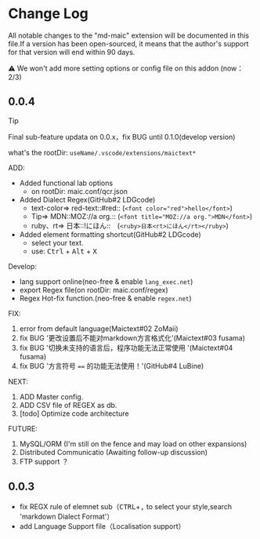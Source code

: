 # Change Log

All notable changes to the "md-maic" extension will be documented in this file.If a version has been open-sourced, it means that the author's support for that version will end within 90 days.

:warning: We won't add more setting options or config file on 
this addon (now：2/3)

## 0.0.4
> [!TIP]
> Final sub-feature updata on 0.0.x，fix BUG until 0.1.0(develop version)
>
> what's the rootDir: `useName/.vscode/extensions/maictext*`

ADD:
- Added functional lab options
  - on rootDir: maic.conf/qcr.json
- Added Dialect Regex(GitHub#2 LDGcode)
  - text-color=> red-text::#red:: (`<font color="red">hello</font>`)
  - Tip=> MDN::MOZ://a org.:: (`<font title="MOZ://a org.">MDN</font>`)
  - ruby、rt=> 日本::!にほん::　(`<ruby>日本<rt>にほん</rt></ruby>`)
- Added element formatting shortcut(GitHub#2 LDGcode)
  - select your text.
  - use: <kbd>Ctrl</kbd> + <kbd>Alt</kbd> + <kbd>X</kbd>

Develop:
- lang support online(neo-free & enable `lang_exec.net`)
- export Regex file(on rootDir: maic.conf/regex)
- Regex Hot-fix function.(neo-free & enable `regex.net`)

FIX:
 1. error from default language(Maictext#02 ZoMaii)
 2. fix BUG '更改设置后不能对markdown方言格式化'(Maictext#03 fusama)
 3. fix BUG '切换未支持的语言后，程序功能无法正常使用 '(Maictext#04 fusama)
 4. fix BUG '方言符号 `==` 的功能无法使用！'(GitHub#4 LuBine)

NEXT:
 1. ADD Master config.
 2. ADD CSV file of REGEX as db.
 3. [todo] Optimize code architecture

FUTURE:
 1. MySQL/ORM (I'm still on the fence and may load on other expansions)
 2. Distributed Communicatio (Awaiting follow-up discussion)
 3. FTP support ？

## 0.0.3

- fix REGX rule of elemnet sub（<kbd>CTRL</kbd>+<kbd>,</kbd> to select your style,search 'markdown Dialect Format'）
- add Language Support file（Localisation support）
